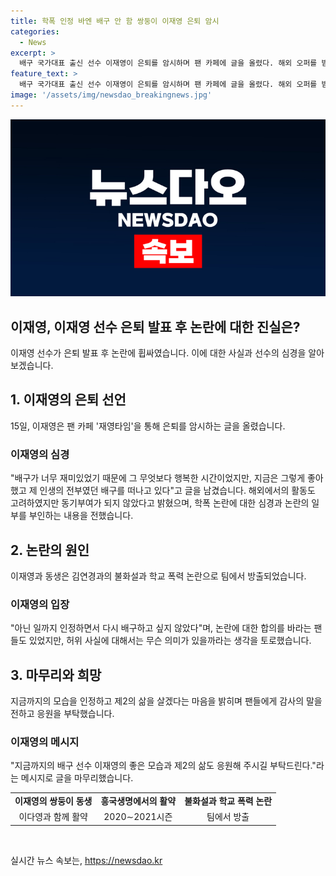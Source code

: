 ```yaml
---
title: 학폭 인정 바엔 배구 안 함 쌍둥이 이재영 은퇴 암시
categories:
  - News
excerpt: >
  배구 국가대표 출신 선수 이재영이 은퇴를 암시하며 팬 카페에 글을 올렸다. 해외 오퍼를 받았지만 동기부여가 되지 않았고, 학폭 논란과 관련하여 많은 고민을 했다고 밝혔다. 논란의 일부를 부인하면서도 배구를 다시 하고 싶지 않다는 강한 의지를 표명했으며, 제2의 삶을 응원해 달라고 부탁했다. 흥국생명에서의 불화설과 폭력 논란으로 방출된 이재영은 이제 새로운 시작을 위해 응원을 바란다.
feature_text: >
  배구 국가대표 출신 선수 이재영이 은퇴를 암시하며 팬 카페에 글을 올렸다. 해외 오퍼를 받았지만 동기부여가 되지 않았고, 학폭 논란과 관련하여 많은 고민을 했다고 밝혔다. 논란의 일부를 부인하면서도 배구를 다시 하고 싶지 않다는 강한 의지를 표명했으며, 제2의 삶을 응원해 달라고 부탁했다. 흥국생명에서의 불화설과 폭력 논란으로 방출된 이재영은 이제 새로운 시작을 위해 응원을 바란다.
image: '/assets/img/newsdao_breakingnews.jpg'
---
```


<p><img src="/assets/img/newsdao_breakingnews.jpg" alt="koreaapp 속보" /></p>

<h2>이재영, 이재영 선수 은퇴 발표 후 논란에 대한 진실은?</h2>

<p data-ke-size="size16">이재영 선수가 은퇴 발표 후 논란에 휩싸였습니다. 이에 대한 사실과 선수의 심경을 알아보겠습니다.</p>

<h2>1. 이재영의 은퇴 선언</h2>

<p data-ke-size="size16">15일, 이재영은 팬 카페 '재영타임'을 통해 은퇴를 암시하는 글을 올렸습니다.</p>

<h3>이재영의 심경</h3>

<p data-ke-size="size16">"배구가 너무 재미있었기 때문에 그 무엇보다 행복한 시간이었지만, 지금은 그렇게 좋아했고 제 인생의 전부였던 배구를 떠나고 있다"고 글을 남겼습니다. 해외에서의 활동도 고려하였지만 동기부여가 되지 않았다고 밝혔으며, 학폭 논란에 대한 심경과 논란의 일부를 부인하는 내용을 전했습니다.</p>

<h2>2. 논란의 원인</h2>

<p data-ke-size="size16">이재영과 동생은 김연경과의 불화설과 학교 폭력 논란으로 팀에서 방출되었습니다.</p>

<h3>이재영의 입장</h3>

<p data-ke-size="size16">"아닌 일까지 인정하면서 다시 배구하고 싶지 않았다"며, 논란에 대한 합의를 바라는 팬들도 있었지만, 허위 사실에 대해서는 무슨 의미가 있을까라는 생각을 토로했습니다.</p>

<h2>3. 마무리와 희망</h2>

<p data-ke-size="size16">지금까지의 모습을 인정하고 제2의 삶을 살겠다는 마음을 밝히며 팬들에게 감사의 말을 전하고 응원을 부탁했습니다.</p>

<h3>이재영의 메시지</h3>

<p data-ke-size="size16">"지금까지의 배구 선수 이재영의 좋은 모습과 제2의 삶도 응원해 주시길 부탁드린다."라는 메시지로 글을 마무리했습니다.</p>

<table>
  <tr>
    <td style="text-align: center; height: 17px;"><b>이재영의 쌍둥이 동생</b></td>
    <td style="text-align: center; height: 17px;"><b>흥국생명에서의 활약</b></td>
    <td style="text-align: center; height: 17px;"><b>불화설과 학교 폭력 논란</b></td>
  </tr>
  <tr>
    <td style="text-align: center; height: 17px;">이다영과 함께 활약</td>
    <td style="text-align: center; height: 17px;">2020∼2021시즌</td>
    <td style="text-align: center; height: 17px;">팀에서 방출</td>
  </tr>
</table>

<p data-ke-size="size16">&nbsp;</p>
실시간 뉴스 속보는, <a href="https://newsdao.kr" rel="dofollow">https://newsdao.kr</a>


